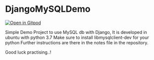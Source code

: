 # DjangoMySQLDemo

[![Open in Gitpod](https://gitpod.io/button/open-in-gitpod.svg)](https://gitpod.io/#https://github.com/akshatsoni64/DjangoMySQLDemo)

Simple Demo Project to use MySQL db with Django, It is developed in ubuntu with python 3.7
Make sure to install libmysqlclient-dev for your python
Further instructions are there in the notes file in the repository.

Good luck practising..!
